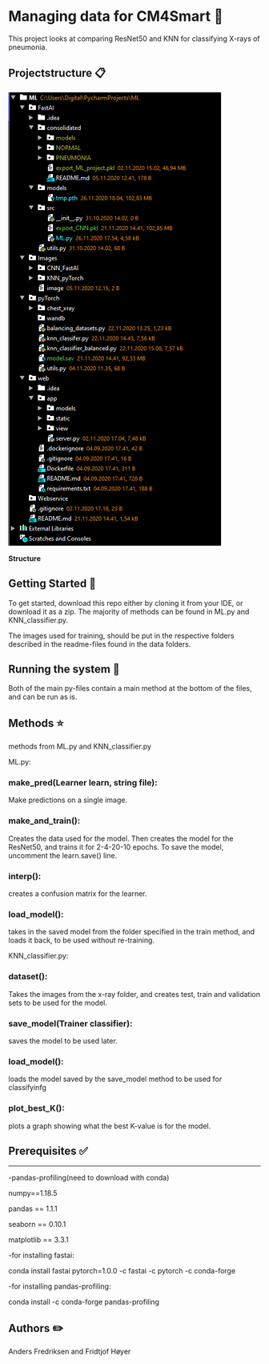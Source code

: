 # Managing data for CM4Smart :floppy_disk:

This project looks at comparing ResNet50 and KNN for classifying X-rays of pneumonia. 

## Projectstructure :clipboard:

![alt text](https://github.com/anderf2706/ML-/blob/main/Images/structure.png)

**Structure**

## Getting Started :checkered_flag:

To get started, download this repo either by cloning it from your IDE, or download it as a zip. 
The majority of methods can be found in ML.py and KNN_classifier.py.

The images used for training, should be put in the respective folders described in the readme-files found in the data folders.

## Running the system :rocket:

Both of the main py-files contain a main method at the bottom of the files, and can be run as is. 

## Methods :star:

methods from ML.py and KNN_classifier.py

ML.py:

### make_pred(Learner learn, string file):
Make predictions on a single image.

### make_and_train():
Creates the data used for the model. Then creates the model for the ResNet50, and trains it for 2-4-20-10 epochs. To save the model, uncomment the learn.save() line.

### interp():
creates a confusion matrix for the learner.

### load_model():
takes in the saved model from the folder specified in the train method, and loads it back, to be used without re-training. 

KNN_classifier.py:

### dataset():
Takes the images from the x-ray folder, and creates test, train and validation sets to be used for the model. 

### save_model(Trainer classifier):
saves the model to be used later.

### load_model():
loads the model saved by the save_model method to be used for classifyinfg 

### plot_best_K():
plots a graph showing what the best K-value is for the model. 



## Prerequisites :white_check_mark:
-------------------


-pandas-profiling(need to download with conda)

numpy==1.18.5

pandas == 1.1.1

seaborn == 0.10.1

matplotlib == 3.3.1


-for installing fastai:

conda install fastai pytorch=1.0.0 -c fastai -c pytorch -c conda-forge
 
-for installing pandas-profiling:

conda install -c conda-forge pandas-profiling

## Authors :pencil2:

Anders Fredriksen and Fridtjof Høyer 
